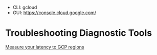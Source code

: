- CLI: gcloud
- GUI: https://console.cloud.google.com/

# Troubleshooting Diagnostic Tools
[Measure your latency to GCP regions](https://gcping.com/)
